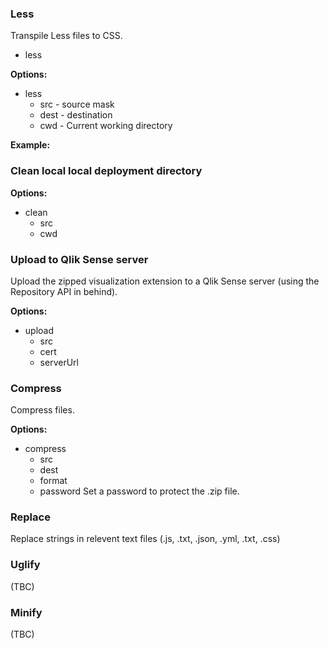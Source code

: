 
### Less

Transpile Less files to CSS. 

- less

**Options:**
- less
  - src - source mask
  - dest - destination
  - cwd - Current working directory
  
**Example:**



### Clean local local deployment directory

**Options:**
- clean
  - src
  - cwd
  
### Upload to Qlik Sense server

Upload the zipped visualization extension to a Qlik Sense server (using the Repository API in behind).

**Options:**
- upload
  - src
  - cert
  - serverUrl
  
### Compress

Compress files.

**Options:**
- compress
  - src
  - dest
  - format
  - password Set a password to protect the .zip file.
  
### Replace
Replace strings in relevent text files (.js, .txt, .json, .yml, .txt, .css)

### Uglify
(TBC)

### Minify
(TBC)


